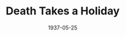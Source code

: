 ---
title: Death Takes a Holiday
date: 1937-05-25
closing_date:
layout: productions
featured_image:
image_caption:
image_credit:
playbill:
category:
Theatre: Theatre Jacksonville
cast:
- Duke Lambert: Allen Moreland
- Grazia: Betty Perry
- Rhoda Fenton: Doris Lockhart
- Cora: Emma Sue Zink
- Duchess Stephaine: Genevieve Kenly
- Fedele: H.V. Rocco
- Eric Fenton: John Salzer
- Baron Cesarea: Joseph Marron
- Major Whitread: Maurice Perkins
- Princess of San Luca: Maye Elizabeth Mackinnon
- Aldo: Miriam Jobe
- Corrado: Stokes Perry
- Prince Sirki: Virgil Perry
crew:
- Lighting: H.E. DeFlorin
- Setting Assistant:
  - Herbert Swisher
  - Mary Courtney
  - Stokes Perry
- Director: Huron L. Blyden
- Set Design: R.H.H. Blackwell
- Props: Maxine Swisher
orchestra:
external_links:
---